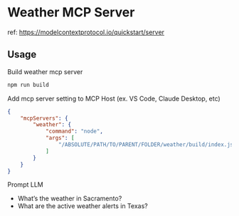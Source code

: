 # Weather MCP Server

ref: https://modelcontextprotocol.io/quickstart/server

## Usage

Build weather mcp server

```sh
npm run build
```

Add mcp server setting to MCP Host (ex. VS Code, Claude Desktop, etc)

```json
{
    "mcpServers": {
        "weather": {
            "command": "node",
            "args": [
                "/ABSOLUTE/PATH/TO/PARENT/FOLDER/weather/build/index.js"
            ]
        }
    }
}
```

Prompt LLM

- What’s the weather in Sacramento?
- What are the active weather alerts in Texas?
